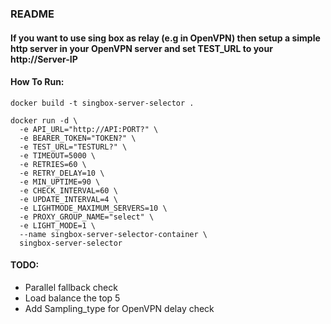 ### README
#### If you want to use sing box as relay (e.g in OpenVPN) then setup a simple http server in your OpenVPN server and set TEST_URL to your http://Server-IP
#### How To Run:
```
docker build -t singbox-server-selector .

docker run -d \
  -e API_URL="http://API:PORT?" \
  -e BEARER_TOKEN="TOKEN?" \
  -e TEST_URL="TESTURL?" \
  -e TIMEOUT=5000 \
  -e RETRIES=60 \
  -e RETRY_DELAY=10 \
  -e MIN_UPTIME=90 \
  -e CHECK_INTERVAL=60 \
  -e UPDATE_INTERVAL=4 \
  -e LIGHTMODE_MAXIMUM_SERVERS=10 \
  -e PROXY_GROUP_NAME="select" \
  -e LIGHT_MODE=1 \
  --name singbox-server-selector-container \
  singbox-server-selector
  ```

#### TODO: 
- Parallel fallback check
- Load balance the top 5
- Add Sampling_type for OpenVPN delay check
